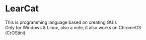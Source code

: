 # LearCat
This is programming language based on creating GUIs <br>
Only for Windows & Linux, also a note, it also works on ChromeOS (CrOStini)
